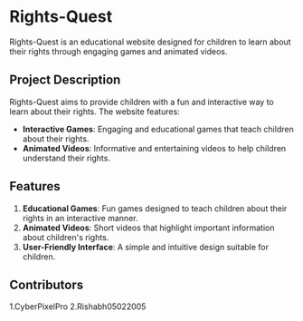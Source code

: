 # Rights-Quest

Rights-Quest is an educational website designed for children to learn about their rights through engaging games and animated videos.

## Project Description

Rights-Quest aims to provide children with a fun and interactive way to learn about their rights. The website features:

- **Interactive Games**: Engaging and educational games that teach children about their rights.
- **Animated Videos**: Informative and entertaining videos to help children understand their rights.

## Features

1. **Educational Games**: Fun games designed to teach children about their rights in an interactive manner.
2. **Animated Videos**: Short videos that highlight important information about children's rights.
3. **User-Friendly Interface**: A simple and intuitive design suitable for children.

## Contributors

1.CyberPixelPro
2.Rishabh05022005
